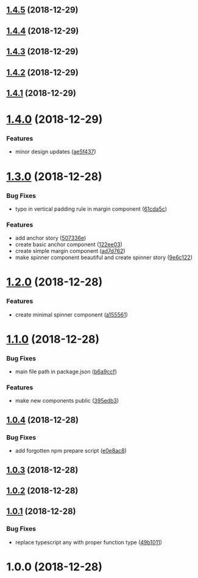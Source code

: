 ## [1.4.5](https://github.com/developer239/ui-library-ts/compare/v1.4.4...v1.4.5) (2018-12-29)

## [1.4.4](https://github.com/developer239/ui-library-ts/compare/v1.4.3...v1.4.4) (2018-12-29)

## [1.4.3](https://github.com/developer239/ui-library-ts/compare/v1.4.2...v1.4.3) (2018-12-29)

## [1.4.2](https://github.com/developer239/ui-library-ts/compare/v1.4.1...v1.4.2) (2018-12-29)

## [1.4.1](https://github.com/developer239/ui-library-ts/compare/v1.4.0...v1.4.1) (2018-12-29)

# [1.4.0](https://github.com/developer239/ui-library-ts/compare/v1.3.0...v1.4.0) (2018-12-29)


### Features

* minor design updates ([ae5f437](https://github.com/developer239/ui-library-ts/commit/ae5f437))

# [1.3.0](https://github.com/developer239/ui-library-ts/compare/v1.2.0...v1.3.0) (2018-12-28)


### Bug Fixes

* typo in vertical padding rule in margin component ([61cda5c](https://github.com/developer239/ui-library-ts/commit/61cda5c))


### Features

* add anchor story ([507336e](https://github.com/developer239/ui-library-ts/commit/507336e))
* create basic anchor component ([122ee03](https://github.com/developer239/ui-library-ts/commit/122ee03))
* create simple margin component ([ad7d762](https://github.com/developer239/ui-library-ts/commit/ad7d762))
* make spinner component beautiful and create spinner story ([9e6c122](https://github.com/developer239/ui-library-ts/commit/9e6c122))

# [1.2.0](https://github.com/developer239/ui-library-ts/compare/v1.1.0...v1.2.0) (2018-12-28)


### Features

* create minimal spinner component ([a155561](https://github.com/developer239/ui-library-ts/commit/a155561))

# [1.1.0](https://github.com/developer239/ui-library-ts/compare/v1.0.4...v1.1.0) (2018-12-28)


### Bug Fixes

* main file path in package.json ([b6a9ccf](https://github.com/developer239/ui-library-ts/commit/b6a9ccf))


### Features

* make new components public ([395edb3](https://github.com/developer239/ui-library-ts/commit/395edb3))

## [1.0.4](https://github.com/developer239/ui-library-ts/compare/v1.0.3...v1.0.4) (2018-12-28)


### Bug Fixes

* add forgotten npm prepare script ([e0e8ac8](https://github.com/developer239/ui-library-ts/commit/e0e8ac8))

## [1.0.3](https://github.com/developer239/ui-library-ts/compare/v1.0.2...v1.0.3) (2018-12-28)

## [1.0.2](https://github.com/developer239/ui-library-ts/compare/v1.0.1...v1.0.2) (2018-12-28)

## [1.0.1](https://github.com/developer239/ui-library-ts/compare/v1.0.0...v1.0.1) (2018-12-28)


### Bug Fixes

* replace typescript any with proper function type ([49b1011](https://github.com/developer239/ui-library-ts/commit/49b1011))

# 1.0.0 (2018-12-28)
